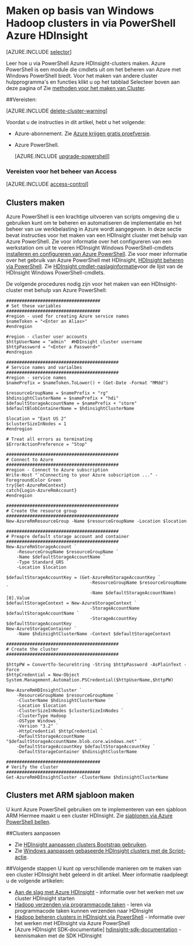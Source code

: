 <properties
   pageTitle="Maken op basis van Windows Hadoop clusters in via PowerShell Azure HDInsight | Microsoft Azure"
    description="Informatie over het maken van clusters voor Azure HDInsight via Azure PowerShell."
   services="hdinsight"
   documentationCenter=""
   tags="azure-portal"
   authors="mumian"
   manager="jhubbard"
   editor="cgronlun"/>

<tags
   ms.service="hdinsight"
   ms.devlang="na"
   ms.topic="article"
   ms.tgt_pltfrm="na"
   ms.workload="big-data"
   ms.date="08/10/2016"
   ms.author="jgao"/>

# <a name="create-windows-based-hadoop-clusters-in-hdinsight-using-azure-powershell"></a>Maken op basis van Windows Hadoop clusters in via PowerShell Azure HDInsight

[AZURE.INCLUDE [selector](../../includes/hdinsight-selector-create-clusters.md)]

Leer hoe u via PowerShell Azure HDInsight-clusters maken. Azure PowerShell is een module die cmdlets uit om het beheren van Azure met Windows PowerShell biedt. Voor het maken van andere cluster hulpprogramma's en functies klikt u op het tabblad Selecteer boven aan deze pagina of Zie [methoden voor het maken van Cluster](hdinsight-provision-clusters.md#cluster-creation-methods).


##<a name="prerequisites"></a>Vereisten:

[AZURE.INCLUDE [delete-cluster-warning](../../includes/hdinsight-delete-cluster-warning.md)]

Voordat u de instructies in dit artikel, hebt u het volgende:

- Azure-abonnement. Zie [Azure krijgen gratis proefversie](https://azure.microsoft.com/documentation/videos/get-azure-free-trial-for-testing-hadoop-in-hdinsight/).
- Azure PowerShell.

    [AZURE.INCLUDE [upgrade-powershell](../../includes/hdinsight-use-latest-powershell.md)]

### <a name="access-control-requirements"></a>Vereisten voor het beheer van Access

[AZURE.INCLUDE [access-control](../../includes/hdinsight-access-control-requirements.md)]

## <a name="create-clusters"></a>Clusters maken
Azure PowerShell is een krachtige uitvoeren van scripts omgeving die u gebruiken kunt om te beheren en automatiseren de implementatie en het beheer van uw werkbelasting in Azure wordt aangegeven. In deze sectie bevat instructies voor het maken van een HDInsight cluster met behulp van Azure PowerShell. Zie voor informatie over het configureren van een werkstation om uit te voeren HDInsight Windows PowerShell-cmdlets [installeren en configureren van Azure PowerShell](../powershell-install-configure.md). Zie voor meer informatie over het gebruik van Azure PowerShell met HDInsight, [HDInsight beheren via PowerShell](hdinsight-administer-use-powershell.md). Zie [HDInsight cmdlet-naslaginformatie](https://msdn.microsoft.com/library/azure/dn858087.aspx)voor de lijst van de HDInsight Windows PowerShell-cmdlets.


De volgende procedures nodig zijn voor het maken van een HDInsight-cluster met behulp van Azure PowerShell:

    ####################################
    # Set these variables
    ####################################
    #region - used for creating Azure service names
    $nameToken = "<Enter an Alias>" 
    #endregion

    #region - cluster user accounts
    $httpUserName = "admin"  #HDInsight cluster username
    $httpPassword = "<Enter a Password>"
    #endregion

    ###########################################
    # Service names and varialbes
    ###########################################
    #region - service names
    $namePrefix = $nameToken.ToLower() + (Get-Date -Format "MMdd")

    $resourceGroupName = $namePrefix + "rg"
    $hdinsightClusterName = $namePrefix + "hdi"
    $defaultStorageAccountName = $namePrefix + "store"
    $defaultBlobContainerName = $hdinsightClusterName

    $location = "East US 2"
    $clusterSizeInNodes = 1
    #endregion

    # Treat all errors as terminating
    $ErrorActionPreference = "Stop"

    ###########################################
    # Connect to Azure
    ###########################################
    #region - Connect to Azure subscription
    Write-Host "`nConnecting to your Azure subscription ..." -ForegroundColor Green
    try{Get-AzureRmContext}
    catch{Login-AzureRmAccount}
    #endregion

    ###########################################
    # Create the resource group
    ###########################################
    New-AzureRmResourceGroup -Name $resourceGroupName -Location $location

    ###########################################
    # Preapre default storage account and container
    ###########################################
    New-AzureRmStorageAccount `
        -ResourceGroupName $resourceGroupName `
        -Name $defaultStorageAccountName `
        -Type Standard_GRS `
        -Location $location

    $defaultStorageAccountKey = (Get-AzureRmStorageAccountKey `
                                    -ResourceGroupName $resourceGroupName `
                                    -Name $defaultStorageAccountName)[0].Value
    $defaultStorageContext = New-AzureStorageContext `
                                    -StorageAccountName $defaultStorageAccountName `
                                    -StorageAccountKey $defaultStorageAccountKey
    New-AzureStorageContainer `
        -Name $hdinsightClusterName -Context $defaultStorageContext 

    ###########################################
    # Create the cluster
    ###########################################

    $httpPW = ConvertTo-SecureString -String $httpPassword -AsPlainText -Force
    $httpCredential = New-Object System.Management.Automation.PSCredential($httpUserName,$httpPW)

    New-AzureRmHDInsightCluster `
        -ResourceGroupName $resourceGroupName `
        -ClusterName $hdinsightClusterName `
        -Location $location `
        -ClusterSizeInNodes $clusterSizeInNodes `
        -ClusterType Hadoop `
        -OSType Windows `
        -Version "3.2" `
        -HttpCredential $httpCredential `
        -DefaultStorageAccountName "$defaultStorageAccountName.blob.core.windows.net" `
        -DefaultStorageAccountKey $defaultStorageAccountKey `
        -DefaultStorageContainer $hdinsightClusterName 

    ####################################
    # Verify the cluster
    ####################################
    Get-AzureRmHDInsightCluster -ClusterName $hdinsightClusterName 

## <a name="create-clusters-using-arm-template"></a>Clusters met ARM sjabloon maken

U kunt Azure PowerShell gebruiken om te implementeren van een sjabloon ARM Hiermee maakt u een cluster HDInsight.  Zie [sjablonen via Azure PowerShell bellen](hdinsight-hadoop-create-windows-clusters-arm-templates.md#call-templates-using-powershell).

##<a name="customize-clusters"></a>Clusters aanpassen

- Zie [HDInsight aanpassen clusters Bootstrap gebruiken](hdinsight-hadoop-customize-cluster-bootstrap.md#use-azure-powershell).
- Zie [Windows aanpassen gebaseerde HDInsight clusters met de Script-actie](hdinsight-hadoop-customize-cluster.md#call-scripts-using-azure-powershell).


##<a name="next-steps"></a>Volgende stappen
U kunt op verschillende manieren om te maken van een cluster HDInsight hebt geleerd in dit artikel. Meer informatie raadpleegt u de volgende artikelen:

* [Aan de slag met Azure HDInsight](hdinsight-hadoop-linux-tutorial-get-started.md) - informatie over het werken met uw cluster HDInsight starten
* [Hadoop verzenden via programmacode taken](hdinsight-submit-hadoop-jobs-programmatically.md) - leren via programmacode taken kunnen verzenden naar HDInsight
* [Hadoop beheren clusters in HDInsight via PowerShell](hdinsight-administer-use-powershell.md) - informatie over het werken met HDInsight via Azure PowerShell
* [Azure HDInsight SDK-documentatie]  [ hdinsight-sdk-documentation] -kennismaken met de SDK HDInsight




[hdinsight-sdk-documentation]: http://msdn.microsoft.com/library/dn479185.aspx
[azure-preview-portal]: https://manage.windowsazure.com
[connectionmanager]: http://msdn.microsoft.com/library/mt146773(v=sql.120).aspx
[ssispack]: http://msdn.microsoft.com/library/mt146770(v=sql.120).aspx
[ssisclustercreate]: http://msdn.microsoft.com/library/mt146774(v=sql.120).aspx
[ssisclusterdelete]: http://msdn.microsoft.com/library/mt146778(v=sql.120).aspx
